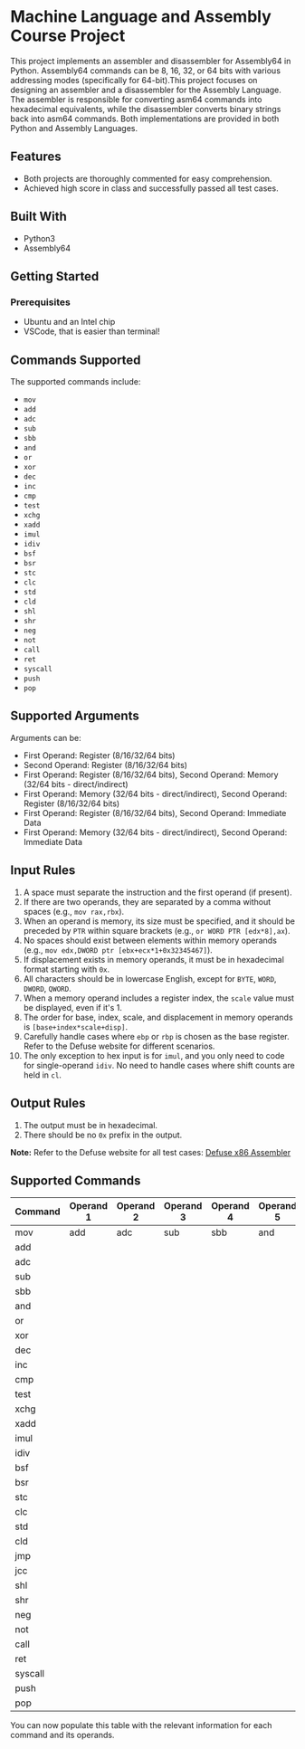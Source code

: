 # Machine Language and Assembly Course Project

This project implements an assembler and disassembler for Assembly64 in Python. Assembly64 commands can be 8, 16, 32, or 64 bits with various addressing modes (specifically for 64-bit).This project focuses on designing an assembler and a disassembler for the Assembly Language. The assembler is responsible for converting asm64 commands into hexadecimal equivalents, while the disassembler converts binary strings back into asm64 commands. Both implementations are provided in both Python and Assembly Languages.

## Features
- Both projects are thoroughly commented for easy comprehension.
- Achieved high score in class and successfully passed all test cases.

## Built With
- Python3
- Assembly64

## Getting Started
### Prerequisites
- Ubuntu and an Intel chip
- VSCode, that is easier than terminal!

## Commands Supported
The supported commands include:
- `mov`
- `add`
- `adc`
- `sub`
- `sbb`
- `and`
- `or`
- `xor`
- `dec`
- `inc`
- `cmp`
- `test`
- `xchg`
- `xadd`
- `imul`
- `idiv`
- `bsf`
- `bsr`
- `stc`
- `clc`
- `std`
- `cld`
- `shl`
- `shr`
- `neg`
- `not`
- `call`
- `ret`
- `syscall`
- `push`
- `pop`

## Supported Arguments
Arguments can be:

- First Operand: Register (8/16/32/64 bits)
- Second Operand: Register (8/16/32/64 bits)
- First Operand: Register (8/16/32/64 bits), Second Operand: Memory (32/64 bits - direct/indirect)
- First Operand: Memory (32/64 bits - direct/indirect), Second Operand: Register (8/16/32/64 bits)
- First Operand: Register (8/16/32/64 bits), Second Operand: Immediate Data
- First Operand: Memory (32/64 bits - direct/indirect), Second Operand: Immediate Data

## Input Rules
1. A space must separate the instruction and the first operand (if present).
2. If there are two operands, they are separated by a comma without spaces (e.g., `mov rax,rbx`).
3. When an operand is memory, its size must be specified, and it should be preceded by `PTR` within square brackets (e.g., `or WORD PTR [edx*8],ax`).
4. No spaces should exist between elements within memory operands (e.g., `mov edx,DWORD ptr [ebx+ecx*1+0x32345467]`).
5. If displacement exists in memory operands, it must be in hexadecimal format starting with `0x`.
6. All characters should be in lowercase English, except for `BYTE`, `WORD`, `DWORD`, `QWORD`.
7. When a memory operand includes a register index, the `scale` value must be displayed, even if it's 1.
8. The order for base, index, scale, and displacement in memory operands is `[base+index*scale+disp]`.
9. Carefully handle cases where `ebp` or `rbp` is chosen as the base register. Refer to the Defuse website for different scenarios.
10. The only exception to hex input is for `imul`, and you only need to code for single-operand `idiv`. No need to handle cases where shift counts are held in `cl`.

## Output Rules
1. The output must be in hexadecimal.
2. There should be no `0x` prefix in the output.

**Note:** Refer to the Defuse website for all test cases: [Defuse x86 Assembler](https://defuse.ca/online-x86-assembler.htm)





## Supported Commands

| Command | Operand 1 | Operand 2 | Operand 3 | Operand 4 | Operand 5 |
|---------|-----------|-----------|-----------|-----------|-----------|
| mov     |  add      | adc       |   sub     |  sbb      |    and    |
| add     |           |           |           |           |           |
| adc     |           |           |           |           |           |
| sub     |           |           |           |           |           |
| sbb     |           |           |           |           |           |
| and     |           |           |           |           |           |
| or      |           |           |           |           |           |
| xor     |           |           |           |           |           |
| dec     |           |           |           |           |           |
| inc     |           |           |           |           |           |
| cmp     |           |           |           |           |           |
| test    |           |           |           |           |           |
| xchg    |           |           |           |           |           |
| xadd    |           |           |           |           |           |
| imul    |           |           |           |           |           |
| idiv    |           |           |           |           |           |
| bsf     |           |           |           |           |           |
| bsr     |           |           |           |           |           |
| stc     |           |           |           |           |           |
| clc     |           |           |           |           |           |
| std     |           |           |           |           |           |
| cld     |           |           |           |           |           |
| jmp     |           |           |           |           |           |
| jcc     |           |           |           |           |           |
| shl     |           |           |           |           |           |
| shr     |           |           |           |           |           |
| neg     |           |           |           |           |           |
| not     |           |           |           |           |           |
| call    |           |           |           |           |           |
| ret     |           |           |           |           |           |
| syscall |           |           |           |           |           |
| push    |           |           |           |           |           |
| pop     |           |           |           |           |           |
You can now populate this table with the relevant information for each command and its operands.



